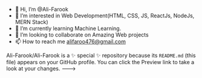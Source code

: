 - 👋 Hi, I’m @Ali-Farook
- 👀 I’m interested in Web Development(HTML, CSS, JS, ReactJs, NodeJs, MERN Stack)
- 🌱 I’m currently learning Machine Learning.
- 💞️ I’m looking to collaborate on Amazing Web projects
- 📫 How to reach me alifaroo476@gmail.com


Ali-Farook/Ali-Farook is a ✨ special ✨ repository because its `README.md` (this file) appears on your GitHub profile.
You can click the Preview link to take a look at your changes.
--->
